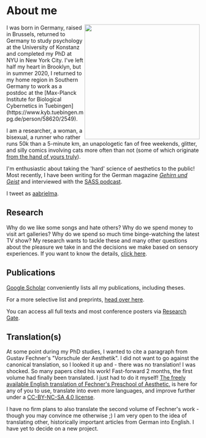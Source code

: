 # About me

<img src="https://aenneb.github.io/files/Aenne_2021.jpg" width="300" align="right" padding="10px"> 
I was born in Germany, raised in Brussels, returned to Germany to study psychology at the University of Konstanz and completed my PhD at NYU in New York City. I've left half my heart in Brooklyn, but in summer 2020, I returned to my home region in Southern Germany to work as a postdoc at the [Max-Planck Institute for Biological Cybernetics in Tuebingen](https://www.kyb.tuebingen.mpg.de/person/58620/2549).

I am a researcher, a woman, a bisexual, a runner who rather runs 50k than a 5-minute km, an unapologetic fan of free weekends, glitter, and silly comics involving cats more often than not (some of which originate [from the hand of yours truly](https://aenneb.github.io/art/)). 

I'm enthusiastic about taking the 'hard' science of aesthetics to the public! Most recently, I have been writing for the German magazine [*Gehirn und Geist*](https://www.spektrum.de/magazin/neuroaesthetik-das-geheimnis-der-schoenheit/1658104) and interviewed with the [SASS podcast](https://omny.fm/shows/super-awesome-science-show/blind-to-beauty). 

I tweet as [aabrielma](https://twitter.com/aabrielma).

## Research

Why do we like some songs and hate others? Why do we spend money to visit art galleries? Why do we spend so much time binge-watching the latest TV show? My research wants to tackle these and many other questions about the pleasure we take in and the decisions we make based on sensory experiences. If you want to know the details, [click here](https://aenneb.github.io/research/).


## Publications

[Google Scholar](https://scholar.google.com/citations?user=83buWAcAAAAJ&hl=en) conveniently lists all my publications, including theses.

For a more selective list and preprints, [head over here](https://aenneb.github.io/publications/).

You can access all full texts and most conference posters via [Research Gate](https://www.researchgate.net/profile/Aenne_Brielmann).


## Translation(s)

At some point during my PhD studies, I wanted to cite a paragraph from Gustav Fechner's "Vorschule der Aesthetik". I did not want to go against the canonical translation, so I looked it up and - there was no translation! I was shocked. So many papers cited his work! Fast-forward 2 months, the first volume had finally been translated. I just had to do it myself! <a href="files/Preshool of aesthetics by Aenne A Brielmann.pdf" target="_blank">The freely available English translation of Fechner's Preschool of Aesthetic.</a> is here for any of you to use, translate into even more languages, and improve further under a [CC-BY-NC-SA 4.0 license](https://creativecommons.org/licenses/by-nc-sa/4.0/).

I have no firm plans to also translate the second volume of Fechner's work - though you may convince me otherwise ;) I am very open to the idea of translating other, historically important articles from German into English. I have yet to decide on a new project.

